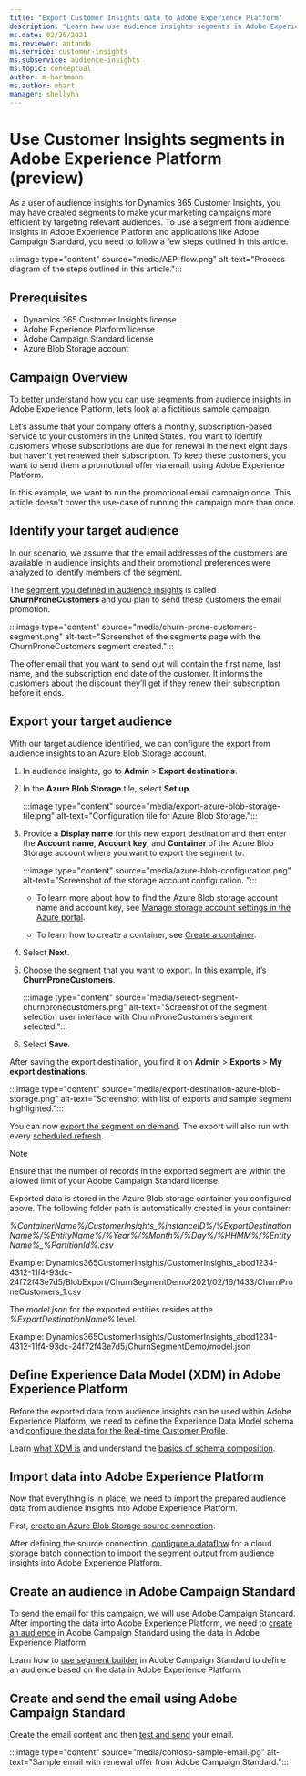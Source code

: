 ```yaml
---
title: "Export Customer Insights data to Adobe Experience Platform"
description: "Learn how use audience insights segments in Adobe Experience Platform."
ms.date: 02/26/2021
ms.reviewer: antando
ms.service: customer-insights
ms.subservice: audience-insights
ms.topic: conceptual
author: m-hartmann
ms.author: mhart
manager: shellyha
---
```


# Use Customer Insights segments in Adobe Experience Platform (preview)

As a user of audience insights for Dynamics 365 Customer Insights, you may have created segments to make your marketing campaigns more efficient by targeting relevant audiences. To use a segment from audience insights in Adobe Experience Platform and applications like Adobe Campaign Standard, you need to follow a few steps outlined in this article.

:::image type="content" source="media/AEP-flow.png" alt-text="Process diagram of the steps outlined in this article.":::

## Prerequisites

-   Dynamics 365 Customer Insights license
-   Adobe Experience Platform license
-   Adobe Campaign Standard license
-   Azure Blob Storage account

## Campaign Overview

To better understand how you can use segments from audience insights in Adobe Experience Platform, let’s look at a fictitious sample campaign.

Let’s assume that your company offers a monthly, subscription-based service to your customers in the United States. You want to identify customers whose subscriptions are due for renewal in the next eight days but haven't yet renewed their subscription. To keep these customers, you want to send them a promotional offer via email, using Adobe Experience Platform.

In this example, we want to run the promotional email campaign once. This article doesn’t cover the use-case of running the campaign more than once.

## Identify your target audience

In our scenario, we assume that the email addresses of the customers are available in audience insights and their promotional preferences were analyzed to identify members of the segment.

The [segment you defined in audience insights](segments.md) is called **ChurnProneCustomers** and you plan to send these customers the email promotion.

:::image type="content" source="media/churn-prone-customers-segment.png" alt-text="Screenshot of the segments page with the ChurnProneCustomers segment created.":::

The offer email that you want to send out will contain the first name, last name, and the subscription end date of the customer. It informs the customers about the discount they’ll get if they renew their subscription before it ends.

## Export your target audience

With our target audience identified, we can configure the export from audience insights to an Azure Blob Storage account.

1. In audience insights, go to **Admin** > **Export destinations**.

1. In the **Azure Blob Storage** tile, select **Set up**.

   :::image type="content" source="media/export-azure-blob-storage-tile.png" alt-text="Configuration tile for Azure Blob Storage.":::

1. Provide a **Display name** for this new export destination and then enter the **Account name**, **Account key**, and **Container** of the Azure Blob Storage account where you want to export the segment to.  
      
   :::image type="content" source="media/azure-blob-configuration.png" alt-text="Screenshot of the storage account configuration. "::: 

   - To learn more about how to find the Azure Blob storage account name and account key, see [Manage storage account settings in the Azure portal](https://docs.microsoft.com/en-us/azure/storage/common/storage-account-manage).

   - To learn how to create a container, see [Create a container](https://docs.microsoft.com/en-us/azure/storage/blobs/storage-quickstart-blobs-portal#create-a-container).

1. Select **Next**.

1. Choose the segment that you want to export. In this example, it’s **ChurnProneCustomers**.

   :::image type="content" source="media/select-segment-churnpronecustomers.png" alt-text="Screenshot of the segment selection user interface with ChurnProneCustomers segment selected.":::

1. Select **Save**.

After saving the export destination, you find it on **Admin** > **Exports** > **My export destinations**.

:::image type="content" source="media/export-destination-azure-blob-storage.png" alt-text="Screenshot with list of exports and sample segment highlighted.":::

You can now [export the segment on demand](export-destinations.md#export-data-on-demand). The export will also run with every [scheduled refresh](system.md).

> [!NOTE]
> Ensure that the number of records in the exported segment are within the allowed limit of your Adobe Campaign Standard license.

Exported data is stored in the Azure Blob storage container you configured above. The following folder path is automatically created in your container:

*%ContainerName%/CustomerInsights_%instanceID%/%ExportDestinationName%/%EntityName%/%Year%/%Month%/%Day%/%HHMM%/%EntityName%_%PartitionId%.csv*

Example: Dynamics365CustomerInsights/CustomerInsights_abcd1234-4312-11f4-93dc-24f72f43e7d5/BlobExport/ChurnSegmentDemo/2021/02/16/1433/ChurnProneCustomers_1.csv

The *model.json* for the exported entities resides at the *%ExportDestinationName%* level.

Example: Dynamics365CustomerInsights/CustomerInsights_abcd1234-4312-11f4-93dc-24f72f43e7d5/ChurnSegmentDemo/model.json

## Define Experience Data Model (XDM) in Adobe Experience Platform

Before the exported data from audience insights can be used within Adobe Experience Platform, we need to define the Experience Data Model schema and [configure the data for the Real-time Customer Profile](https://experienceleague.adobe.com/docs/experience-platform/profile/tutorials/dataset-configuration.html#tutorials).

Learn [what XDM is](https://experienceleague.adobe.com/docs/experience-platform/xdm/home.html) and understand the [basics of schema composition](https://experienceleague.adobe.com/docs/experience-platform/xdm/schema/composition.html#schema).

## Import data into Adobe Experience Platform

Now that everything is in place, we need to import the prepared audience data from audience insights into Adobe Experience Platform.

First, [create an Azure Blob Storage source connection](https://experienceleague.adobe.com/docs/experience-platform/sources/ui-tutorials/create/cloud-storage/blob.html#getting-started).    

After defining the source connection, [configure a dataflow](https://experienceleague.adobe.com/docs/experience-platform/sources/ui-tutorials/dataflow/cloud-storage.html#ui-tutorials) for a cloud storage batch connection to import the segment output from audience insights into Adobe Experience Platform.

## Create an audience in Adobe Campaign Standard

To send the email for this campaign, we will use Adobe Campaign Standard. After importing the data into Adobe Experience Platform, we need to [create an audience](https://experienceleague.adobe.com/docs/campaign-standard/using/profiles-and-audiences/get-started-profiles-and-audiences.html#permission) in Adobe Campaign Standard using the data in Adobe Experience Platform.

Learn how to [use segment builder](https://experienceleague.adobe.com/docs/campaign-standard/using/profiles-and-audiences/working-with-adobe-experience-platform/aep-using-segment-builder.html#building-a-segment) in Adobe Campaign Standard to define an audience based on the data in Adobe Experience Platform.

## Create and send the email using Adobe Campaign Standard

Create the email content and then [test and send](https://experienceleague.adobe.com/docs/campaign-standard/using/testing-and-sending/get-started-sending-messages.html#preparing-and-testing-messages) your email.

:::image type="content" source="media/contoso-sample-email.jpg" alt-text="Sample email with renewal offer from Adobe Campaign Standard.":::

